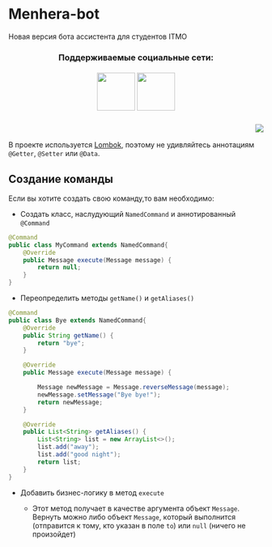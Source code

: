 # Menhera-bot
Новая версия бота ассистента для студентов ITMO
<h3 align=center>
Поддерживаемые социальные сети:<br><br>
    <img src="https://image.flaticon.com/icons/svg/906/906377.svg" width=75 height=75>
    <img src="https://image.flaticon.com/icons/svg/145/145813.svg" width=75 height=75>
</h3>
<h3 align=right><img src="https://sun9-33.userapi.com/c848616/v848616126/142d19/wP-FvHTZ9tc.jpg"></h3>

В проекте используется [Lombok](https://projectlombok.org/), поэтому не удивляйтесь аннотациям `@Getter`, `@Setter` или `@Data`.

## Создание команды
Если вы хотите создать свою команду,то вам необходимо:
* Создать класс, наслудующий `NamedCommand` и аннотированный `@Command`
```java
@Command
public class MyCommand extends NamedCommand{
    @Override
    public Message execute(Message message) {
        return null;
    }
}
```
* Переопределить методы `getName()` и `getAliases()`
```java
@Command
public class Bye extends NamedCommand{
    @Override
    public String getName() {
        return "bye";
    }

    @Override
    public Message execute(Message message) {

        Message newMessage = Message.reverseMessage(message);
        newMessage.setMessage("Bye bye!");
        return newMessage;
    }

    @Override
    public List<String> getAliases() {
        List<String> list = new ArrayList<>();
        list.add("away");
        list.add("good night");
        return list;
    }
}
```
* Добавить бизнес-логику в метод `execute`

  * Этот метод получает в качестве аргумента объект `Message`. 
Вернуть можно либо объект `Message`, который выполнится (отправится к тому, кто указан в поле `to`) или `null` (ничего не произойдет)
